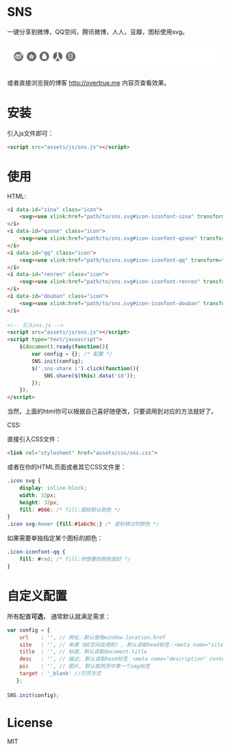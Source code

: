 SNS
===

一键分享到微博，QQ空间，腾讯微博，人人，豆瓣，图标使用svg。

![demo](./assets/images/demo.jpg)

或者直接浏览我的博客 http://overtrue.me 内容页查看效果。

# 安装

引入js文件即可：

```html
<script src="assets/js/sns.js"></script>
```


# 使用

HTML:

```html
<i data-id="sina" class="icon">
    <svg><use xlink:href="path/to/sns.svg#icon-iconfont-sina" transform="translate(0 0)"></use></svg>
</i>
<i data-id="qzone" class="icon">
    <svg><use xlink:href="path/to/sns.svg#icon-iconfont-qzone" transform="translate(0 0)"></use></svg>
</i>
<i data-id="qq" class="icon">
    <svg><use xlink:href="path/to/sns.svg#icon-iconfont-qq" transform="translate(0 0)"></use></svg>
</i>
<i data-id="renren" class="icon">
    <svg><use xlink:href="path/to/sns.svg#icon-iconfont-renren" transform="translate(0 0)"></use></svg>
</i>
<i data-id="douban" class="icon">
    <svg><use xlink:href="path/to/sns.svg#icon-iconfont-douban" transform="translate(0 0)"></use></svg>
</i>

<!-- 引入sns.js -->
<script src="assets/js/sns.js"></script>
<script type="text/javascript">
    $(document).ready(function(){
        var config = {}; /* 配置 */ 
        SNS.init(config);
        $('.sns-share i').click(function(){
            SNS.share($(this).data('id'));
        });
    });
</script>
```

当然，上面的html你可以根据自己喜好随便改，只要调用到对应的方法就好了。

CSS:

直接引入CSS文件：

```html
<link rel="stylesheet" href="assets/css/sns.css">
```

或者在你的HTML页面或者其它CSS文件里：

```css
.icon svg {
    display: inline-block;
    width: 32px;
    height: 32px;
    fill: #666; /* fill:图标默认颜色 */
}
.icon svg:hover {fill:#1abc9c;} /* 鼠标移过时颜色 */

```

如果需要单独指定某个图标的颜色：

```css
.icon-iconfont-qq {
    fill: #red; /* fill:你想要的颜色就好 */
}
```

# 自定义配置

所有配置**可选**， 通常默认就满足需求：

```js
var config = {
	url    : '', // 网址，默认使用window.location.href
	site   : '', // 来源（QQ空间会用到）, 默认读取head标签：<meta name="site" content="http://overtrue" /> 
	title  : '', // 标题，默认读取document.title
	desc   : '', // 描述, 默认读取head标签：<meta name="description" content="PHP弱类型的实现原理分析" /> 
	pic    : '', // 图片, 默认取网页中第一个img标签
	target : '_blank' //打开方式
   };
	
SNS.init(config);
```


# License

 MIT
